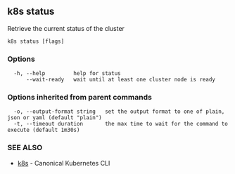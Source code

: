 ## k8s status

Retrieve the current status of the cluster

```
k8s status [flags]
```

### Options

```
  -h, --help         help for status
      --wait-ready   wait until at least one cluster node is ready
```

### Options inherited from parent commands

```
  -o, --output-format string   set the output format to one of plain, json or yaml (default "plain")
  -t, --timeout duration       the max time to wait for the command to execute (default 1m30s)
```

### SEE ALSO

* [k8s](k8s.md)	 - Canonical Kubernetes CLI

